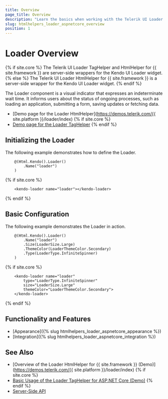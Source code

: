 ```yaml
---
title: Overview
page_title: Overview
description: "Learn the basics when working with the Telerik UI Loader component for {{ site.framework }}."
slug: htmlhelpers_loader_aspnetcore_overview
position: 1
---
```


# Loader Overview
{% if site.core %}
The Telerik UI Loader TagHelper and HtmlHelper for {{ site.framework }} are server-side wrappers for the Kendo UI Loader widget.
{% else %}
The Telerik UI Loader HtmlHelper for {{ site.framework }} is a server-side wrapper for the Kendo UI Loader widget.
{% endif %}

The Loader component is a visual indicator that expresses an indeterminate wait time. It informs users about the status of ongoing processes, such as loading an application, submitting a form, saving updates or fetching data.

* [Demo page for the Loader HtmlHelper](https://demos.telerik.com/{{ site.platform }}/loader/index)
{% if site.core %}
* [Demo page for the Loader TagHelper](https://demos.telerik.com/aspnet-core/loader/tag-helper)
{% endif %}

## Initializing the Loader

The following example demonstrates how to define the Loader.

```HtmlHelper
    @(Html.Kendo().Loader()
        .Name("loader")
    )
```
{% if site.core %}
```TagHelper
    <kendo-loader name="loader"></kendo-loader>
```
{% endif %}

## Basic Configuration

The following example demonstrates the Loader in action.

```Razor
    @(Html.Kendo().Loader()
        .Name("loader")
        .Size(LoaderSize.Large)
        .ThemeColor(LoaderThemeColor.Secondary)
        .Type(LoaderType.InfiniteSpinner)
    )
```
{% if site.core %}
```TagHelper
    <kendo-loader name="loader"
        type="LoaderType.InfiniteSpinner" 
        size="LoaderSize.Large" 
        themeColor="LoaderThemeColor.Secondary">
    </kendo-loader>
```
{% endif %}

## Functionality and Features

* [Appearance]({% slug htmlhelpers_loader_aspnetcore_appearance %})
* [Integration]({% slug htmlhelpers_loader_aspnetcore_integration %})

## See Also

* [Overview of the Loader HtmlHelper for {{ site.framework }} (Demo)](https://demos.telerik.com/{{ site.platform }}/loader/index)
{% if site.core %}
* [Basic Usage of the Loader TagHelper for ASP.NET Core (Demo)](https://demos.telerik.com/aspnet-core/loader/tag-helper)
{% endif %}
* [Server-Side API](/api/loader)